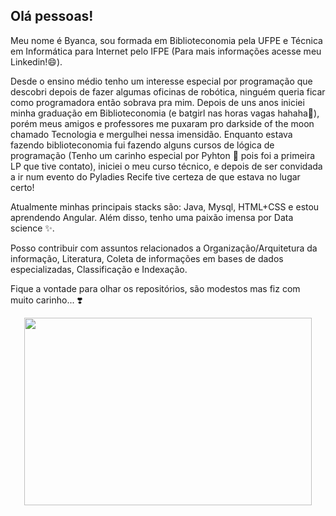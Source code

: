 ## Olá pessoas!

Meu nome é Byanca, sou formada em Biblioteconomia pela UFPE e Técnica em Informática para Internet pelo IFPE (Para mais informações acesse meu Linkedin!😄).

Desde o ensino médio tenho um interesse especial por programação que descobri depois de fazer algumas oficinas de robótica, ninguém queria ficar como programadora então sobrava pra mim. Depois de uns anos iniciei minha graduação em Biblioteconomia (e batgirl nas horas vagas hahaha🦇), porém meus amigos e professores me puxaram pro darkside of the moon chamado Tecnologia e mergulhei nessa imensidão. Enquanto estava fazendo biblioteconomia fui fazendo alguns cursos de lógica de programação (Tenho um carinho especial por Pyhton 🐍 pois foi a primeira LP que tive contato), iniciei o meu curso técnico, e depois de ser convidada a ir num evento do Pyladies Recife tive certeza de que estava no lugar certo!

Atualmente minhas principais stacks são: Java, Mysql, HTML+CSS e estou aprendendo Angular. Além disso, tenho uma paixão imensa por Data science ✨.

Posso contribuir com assuntos relacionados a Organização/Arquitetura da informação, Literatura, Coleta de informações em bases de dados especializadas, Classificação e Indexação.

Fique a vontade para olhar os repositórios, são modestos mas fiz com muito carinho... ❣️
<p align="center">
  <img width="460" height="300" src="https://media4.giphy.com/media/yALcFbrKshfoY/giphy.gif?cid=ecf05e474hpg5cp3gfrjkta8jcefk57xjx4eq1fvsb8d5xnv&rid=giphy.gif&ct=g">
</p>
